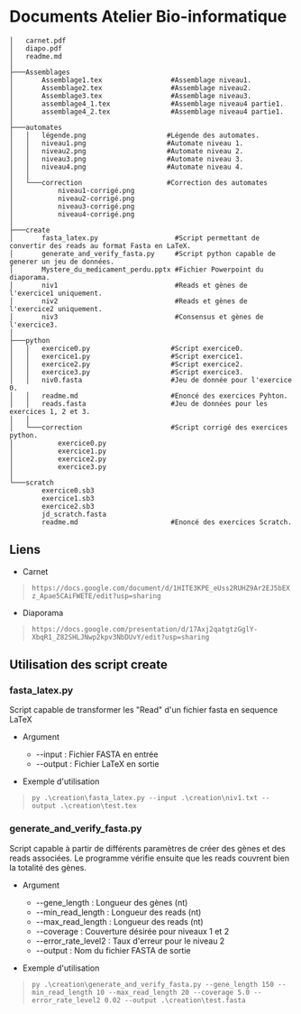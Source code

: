 # Documents Atelier Bio-informatique

```
│   carnet.pdf
│   diapo.pdf
│   readme.md
│
├───Assemblages
│       Assemblage1.tex                 #Assemblage niveau1.
│       Assemblage2.tex                 #Assemblage niveau2.
│       Assemblage3.tex                 #Assemblage niveau3.
│       assemblage4_1.tex               #Assemblage niveau4 partie1.
│       assemblage4_2.tex               #Assemblage niveau4 partie1.
│
├───automates
│   │   légende.png                    #Légende des automates.
│   │   niveau1.png                    #Automate niveau 1.
│   │   niveau2.png                    #Automate niveau 2.
│   │   niveau3.png                    #Automate niveau 3.
│   │   niveau4.png                    #Automate niveau 4.
│   │
│   └───correction                     #Correction des automates
│           niveau1-corrigé.png
│           niveau2-corrigé.png
│           niveau3-corrigé.png
│           niveau4-corrigé.png
│
├───create
│       fasta_latex.py                   #Script permettant de convertir des reads au format Fasta en LaTeX.
│       generate_and_verify_fasta.py     #Script python capable de generer un jeu de données. 
│       Mystere_du_medicament_perdu.pptx #Fichier Powerpoint du diaporama.
│       niv1                             #Reads et gènes de l'exercice1 uniquement.    
│       niv2                             #Reads et gènes de l'exercice2 uniquement. 
│       niv3                             #Consensus et gènes de l'exercice3. 
│
├───python
│   │   exercice0.py                    #Script exercice0.
│   │   exercice1.py                    #Script exercice1.
│   │   exercice2.py                    #Script exercice2.
│   │   exercice3.py                    #Script exercice3.
│   │   niv0.fasta                      #Jeu de donnée pour l'exercice 0.
│   │   readme.md                       #Enoncé des exercices Pyhton.
│   │   reads.fasta                     #Jeu de données pour les exercices 1, 2 et 3.
│   │
│   └───correction                      #Script corrigé des exercices python.
│           exercice0.py
│           exercice1.py
│           exercice2.py
│           exercice3.py
│
└───scratch
        exercice0.sb3
        exercice1.sb3
        exercice2.sb3
        jd_scratch.fasta
        readme.md                       #Enoncé des exercices Scratch.

```

## Liens

- Carnet
> `https://docs.google.com/document/d/1HITE3KPE_eUss2RUHZ9Ar2EJ5bEXz_Apae5CAiFWETE/edit?usp=sharing`

- Diaporama
> `https://docs.google.com/presentation/d/17Axj2qatgtzGglY-XbqR1_Z82SHLJNwp2kpv3NbDUvY/edit?usp=sharing`

## Utilisation des script create

### fasta_latex.py

Script capable de transformer les "Read" d'un fichier fasta en sequence LaTeX

- Argument
    
    - --input : Fichier FASTA en entrée
    - --output : Fichier LaTeX en sortie


- Exemple d'utilisation
> `py .\creation\fasta_latex.py --input .\creation\niv1.txt --output .\creation\test.tex`

### generate_and_verify_fasta.py

Script capable à partir de différents paramètres de créer des gènes et des reads associées. Le programme vérifie ensuite que les reads couvrent bien la totalité des gènes.

- Argument 
  - --gene_length : Longueur des gènes (nt)
  - --min_read_length : Longueur des reads (nt)
  - --max_read_length : Longueur des reads (nt)
  - --coverage : Couverture désirée pour niveaux 1 et 2
  - --error_rate_level2 : Taux d'erreur pour le niveau 2 
  - --output : Nom du fichier FASTA de sortie


- Exemple d'utilisation
>`py .\creation\generate_and_verify_fasta.py --gene_length 150 --min_read_length 10 --max_read_length 20 --coverage 5.0 --error_rate_level2 0.02 --output .\creation\test.fasta`